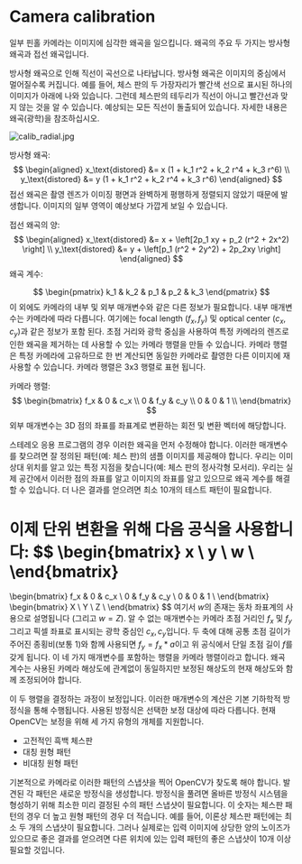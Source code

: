 # Camera calibration

일부 핀홀 카메라는 이미지에 심각한 왜곡을 일으킵니다. 왜곡의 주요 두 가지는 방사형 왜곡과 접선 왜곡입니다.

방사형 왜곡으로 인해 직선이 곡선으로 나타납니다. 방사형 왜곡은 이미지의 중심에서 멀어질수록 커집니다. 예를 들어, 체스 판의 두 가장자리가 빨간색 선으로 표시된 하나의 이미지가 아래에 나와 있습니다. 그런데 체스판의 테두리가 직선이 아니고 빨간선과 맞지 않는 것을 알 수 있습니다. 예상되는 모든 직선이 돌출되어 있습니다. 자세한 내용은 왜곡(광학)을 참조하십시오.

![calib_radial.jpg](https://docs.opencv.org/4.5.2/calib_radial.jpg)

방사형 왜곡:
$$
\begin{aligned}
x_\text{distored} &= x (1 + k_1 r^2 + k_2 r^4 + k_3 r^6)
\\
y_\text{distored} &= y (1 + k_1 r^2 + k_2 r^4 + k_3 r^6)
\end{aligned}
$$
접선 왜곡은 촬영 렌즈가 이미징 평면과 완벽하게 평행하게 정렬되지 않았기 때문에 발생합니다. 이미지의 일부 영역이 예상보다 가깝게 보일 수 있습니다.

접선 왜곡의 양:
$$
\begin{aligned}
x_\text{distored} &= x + \left[2p_1 xy + p_2 (r^2 + 2x^2) \right]
\\
y_\text{distored} &= y + \left[p_1 (r^2 + 2y^2) + 2p_2xy \right]
\end{aligned}
$$
왜곡 계수:

$$
\begin{pmatrix}
k_1 & k_2 & p_1 & p_2 & k_3
\end{pmatrix}
$$
이 외에도 카메라의 내부 및 외부 매개변수와 같은 다른 정보가 필요합니다. 내부 매개변수는 카메라에 따라 다릅니다. 여기에는 focal length $(f_x, f_y)$ 및 optical center $(c_x, c_y)$과 같은 정보가 포함 된다. 초점 거리와 광학 중심을 사용하여 특정 카메라의 렌즈로 인한 왜곡을 제거하는 데 사용할 수 있는 카메라 행렬을 만들 수 있습니다. 카메라 행렬은 특정 카메라에 고유하므로 한 번 계산되면 동일한 카메라로 촬영한 다른 이미지에 재사용할 수 있습니다. 카메라 행렬은 3x3 행렬로 표현 됩니다.

카메라 행렬:
$$
\begin{bmatrix}
f_x & 0 & c_x \\
0 & f_y & c_y \\
0 & 0 & 1 \\
\end{bmatrix}
$$
외부 매개변수는 3D 점의 좌표를 좌표계로 변환하는 회전 및 변환 벡터에 해당합니다.

스테레오 응용 프로그램의 경우 이러한 왜곡을 먼저 수정해야 합니다. 이러한 매개변수를 찾으려면 잘 정의된 패턴(예: 체스 판)의 샘플 이미지를 제공해야 합니다. 우리는 이미 상대 위치를 알고 있는 특정 지점을 찾습니다(예: 체스 판의 정사각형 모서리). 우리는 실제 공간에서 이러한 점의 좌표를 알고 이미지의 좌표를 알고 있으므로 왜곡 계수를 해결할 수 있습니다. 더 나은 결과를 얻으려면 최소 10개의 테스트 패턴이 필요합니다.

이제 단위 변환을 위해 다음 공식을 사용합니다:
$$
\begin{bmatrix}
x \\
y \\
w \\
\end{bmatrix}
=
\begin{bmatrix}
f_x & 0 & c_x \\
0 & f_y & c_y \\
0 & 0 & 1 \\
\end{bmatrix}
\begin{bmatrix}
X \\
Y \\
Z \\
\end{bmatrix}
$$
여기서 $w$의 존재는 동차 좌표계의 사용으로 설명됩니다 (그리고 $w=Z$). 알 수 없는 매개변수는 카메라 초점 거리인 $f_x$ 및 $f_y$ 그리고 픽셀 좌표로 표시되는 광학 중심인  $c_x, c_y$입니다. 두 축에 대해 공통 초점 길이가 주어진 종횡비(보통 1)와 함께 사용되면 $f_y=f_x*a$이고 위 공식에서 단일 초점 길이 $f$를 갖게 됩니다. 이 네 가지 매개변수를 포함하는 행렬을 카메라 행렬이라고 합니다. 왜곡 계수는 사용된 카메라 해상도에 관계없이 동일하지만 보정된 해상도의 현재 해상도와 함께 조정되어야 합니다.

이 두 행렬을 결정하는 과정이 보정입니다. 이러한 매개변수의 계산은 기본 기하학적 방정식을 통해 수행됩니다. 사용된 방정식은 선택한 보정 대상에 따라 다릅니다. 현재 OpenCV는 보정을 위해 세 가지 유형의 개체를 지원합니다.

- 고전적인 흑백 체스판
- 대칭 원형 패턴
- 비대칭 원형 패턴

기본적으로 카메라로 이러한 패턴의 스냅샷을 찍어 OpenCV가 찾도록 해야 합니다. 발견된 각 패턴은 새로운 방정식을 생성합니다. 방정식을 풀려면 올바른 방정식 시스템을 형성하기 위해 최소한 미리 결정된 수의 패턴 스냅샷이 필요합니다. 이 숫자는 체스판 패턴의 경우 더 높고 원형 패턴의 경우 더 적습니다. 예를 들어, 이론상 체스판 패턴에는 최소 두 개의 스냅샷이 필요합니다. 그러나 실제로는 입력 이미지에 상당한 양의 노이즈가 있으므로 좋은 결과를 얻으려면 다른 위치에 있는 입력 패턴의 좋은 스냅샷이 10개 이상 필요할 것입니다.

